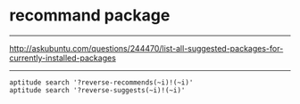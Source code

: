 # recommand package

---

http://askubuntu.com/questions/244470/list-all-suggested-packages-for-currently-installed-packages

---

```
aptitude search '?reverse-recommends(~i)!(~i)'
aptitude search '?reverse-suggests(~i)!(~i)'
```
